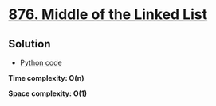 # [876. Middle of the Linked List](https://leetcode.com/problems/middle-of-the-linked-list)

## Solution

- [Python code](https://github.com/alexengrig/leetcode/blob/main/src/main/python/876_middle_of_the_linked_list/solution.py)

**Time complexity: O(n)**

**Space complexity: O(1)**
